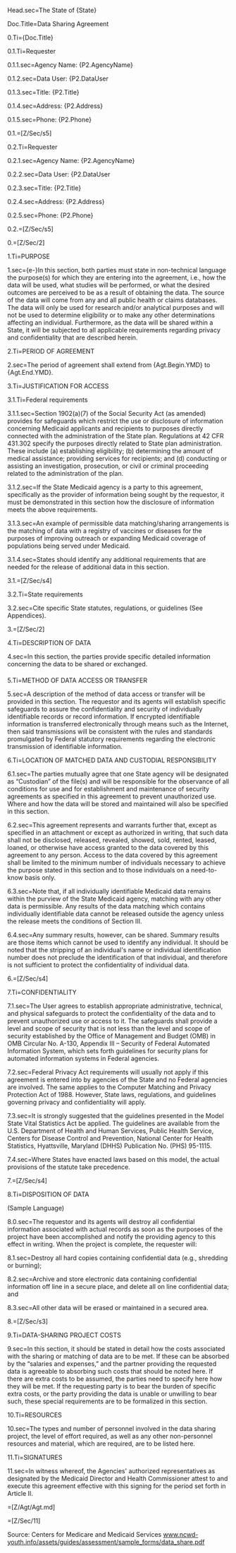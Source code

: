 Head.sec=The State of {State}

Doc.Title=Data Sharing Agreement

0.Ti={Doc.Title}

0.1.Ti=Requester

0.1.1.sec=Agency Name: {P2.AgencyName}

0.1.2.sec=Data User: {P2.DataUser

0.1.3.sec=Title: {P2.Title}

0.1.4.sec=Address: {P2.Address}

0.1.5.sec=Phone: {P2.Phone}

0.1.=[Z/Sec/s5]

0.2.Ti=Requester

0.2.1.sec=Agency Name: {P2.AgencyName}

0.2.2.sec=Data User: {P2.DataUser

0.2.3.sec=Title: {P2.Title}

0.2.4.sec=Address: {P2.Address}

0.2.5.sec=Phone: {P2.Phone}

0.2.=[Z/Sec/s5]

0.=[Z/Sec/2]

1.Ti=PURPOSE

1.sec={e-}In this section, both parties must state in non-technical language the purpose(s) for which they are entering into the agreement, i.e., how the data will be used, what studies will be performed, or what the desired outcomes are perceived to be as a result of obtaining the data. The source of the data will come from any and all public health or claims databases. The data will only be used for research and/or analytical purposes and will not be used to determine eligibility or to make any other determinations affecting an individual. Furthermore, as the data will be shared within a State, it will be subjected to all applicable requirements regarding privacy and confidentiality that are described herein.

2.Ti=PERIOD OF AGREEMENT

2.sec=The period of agreement shall extend from {Agt.Begin.YMD} to {Agt.End.YMD}.

3.Ti=JUSTIFICATION FOR ACCESS

3.1.Ti=Federal requirements

3.1.1.sec=Section 1902(a)(7) of the Social Security Act (as amended) provides for safeguards which restrict the use or disclosure of information concerning Medicaid applicants and recipients to purposes directly connected with the administration of the State plan. Regulations at 42 CFR 431.302 specify the purposes directly related to State plan administration. These include (a) establishing eligibility; (b) determining the amount of medical assistance; providing services for recipients; and (d) conducting or assisting an investigation, prosecution, or civil or criminal proceeding related to the administration of the plan.
 
3.1.2.sec=If the State Medicaid agency is a party to this agreement, specifically as the provider of information being sought by the requestor, it must be demonstrated in this section how the disclosure of information meets the above requirements.

3.1.3.sec=An example of permissible data matching/sharing arrangements is the matching of data with a registry of vaccines or diseases for the purposes of improving outreach or expanding Medicaid coverage of populations being served under Medicaid.

3.1.4.sec=States should identify any additional requirements that are needed for the release of additional data in this section.

3.1.=[Z/Sec/s4]

3.2.Ti=State requirements

3.2.sec=Cite specific State statutes, regulations, or guidelines (See Appendices).

3.=[Z/Sec/2]


4.Ti=DESCRIPTION OF DATA

4.sec=In this section, the parties provide specific detailed information concerning the data to be shared or exchanged.
####
5.Ti=METHOD OF DATA ACCESS OR TRANSFER

5.sec=A description of the method of data access or transfer will be provided in this section. The requestor and its agents will establish specific safeguards to assure the confidentiality and security of individually identifiable records or record information. If encrypted identifiable information is transferred electronically through means such as the Internet, then said transmissions will be consistent with the rules and standards promulgated by Federal statutory requirements regarding the electronic transmission of identifiable information.

6.Ti=LOCATION OF MATCHED DATA AND CUSTODIAL RESPONSIBILITY

6.1.sec=The parties mutually agree that one State agency will be designated as “Custodian” of the file(s) and will be responsible for the observance of all conditions for use and for establishment and maintenance of security agreements as specified in this agreement to prevent unauthorized use. Where and how the data will be stored and maintained will also be specified in this section.

6.2.sec=This agreement represents and warrants further that, except as specified in an attachment or except as authorized in writing, that such data shall not be disclosed, released, revealed, showed, sold, rented, leased, loaned, or otherwise have access granted to the data covered by this agreement to any person. Access to the data covered by this agreement shall be limited to the minimum number of individuals necessary to achieve the purpose stated in this section and to those individuals on a need-to-know basis only.

6.3.sec=Note that, if all individually identifiable Medicaid data remains within the purview of the State Medicaid agency, matching with any other data is permissible. Any results of the data matching which contains individually identifiable data cannot be released outside the agency unless the release meets the conditions of Section III.

6.4.sec=Any summary results, however, can be shared. Summary results are those items which cannot be used to identify any individual. It should be noted that the stripping of an individual's name or individual identification number does not preclude the identification of that individual, and therefore is not sufficient to protect the confidentiality of individual data.

6.=[Z/Sec/s4]

7.Ti=CONFIDENTIALITY

7.1.sec=The User agrees to establish appropriate administrative, technical, and physical safeguards to protect the confidentiality of the data and to prevent unauthorized use or access to it. The safeguards shall provide a level and scope of security that is not less than the level and scope of security established by the Office of Management and Budget (OMB) in OMB Circular No. A-130, Appendix III – Security of Federal Automated Information System, which sets forth guidelines for security plans for automated information systems in Federal agencies.

7.2.sec=Federal Privacy Act requirements will usually not apply if this agreement is entered into by agencies of the State and no Federal agencies are involved. The same applies to the Computer Matching and Privacy Protection Act of 1988. However, State laws, regulations, and guidelines governing privacy and confidentiality will apply.

7.3.sec=It is strongly suggested that the guidelines presented in the Model State Vital Statistics Act be applied. The guidelines are available from the U.S. Department of Health and Human Services, Public Health Service, Centers for Disease Control and Prevention, National Center for Health Statistics, Hyattsville, Maryland (DHHS) Publication No. (PHS) 95-1115.

7.4.sec=Where States have enacted laws based on this model, the actual provisions of the statute take precedence.

7.=[Z/Sec/s4]

8.Ti=DISPOSITION OF DATA

(Sample Language)

8.0.sec=The requestor and its agents will destroy all confidential information associated with actual records as soon as the purposes of the project have been accomplished and notify the providing agency to this effect in writing. When the project is complete, the requester will:

8.1.sec=Destroy all hard copies containing confidential data (e.g., shredding or burning);

8.2.sec=Archive and store electronic data containing confidential information off line in a secure place, and delete all on line confidential data; and

8.3.sec=All other data will be erased or maintained in a secured area.

8.=[Z/Sec/s3]

9.Ti=DATA-SHARING PROJECT COSTS

9.sec=In this section, it should be stated in detail how the costs associated with the sharing or matching of data are to be met. If these can be absorbed by the “salaries and expenses,” and the partner providing the requested data is agreeable to absorbing such costs that should be noted here. If there are extra costs to be assumed, the parties need to specify here how they will be met. If the requesting party is to bear the burden of specific extra costs, or the party providing the data is unable or unwilling to bear such, these special requirements are to be formalized in this section.

10.Ti=RESOURCES

10.sec=The types and number of personnel involved in the data sharing project, the level of effort required, as well as any other non-personnel resources and material, which are required, are to be listed here.
 
11.Ti=SIGNATURES

11.sec=In witness whereof, the Agencies' authorized representatives as designated by the Medicaid Director and Health Commissioner attest to and execute this agreement effective with this signing for the period set forth in Article II.

=[Z/Agt/Agt.md]

=[Z/Sec/11]

Source: Centers for Medicare and Medicaid Services
www.ncwd-youth.info/assets/guides/assessment/sample_forms/data_share.pdf